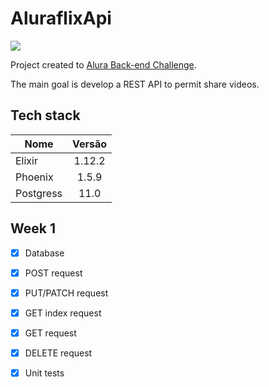 # AluraflixApi
<img src="https://camo.githubusercontent.com/fafa58018b42e732e730bb9675e3b21e0a9b6892c4bd5679e1cc16ad9d1a4b30/68747470733a2f2f7777772e616c7572612e636f6d2e62722f6173736574732f696d672f6368616c6c656e6765732f6261636b2d656e642f6368616c6c656e6765732d6c6f676f2d322e313632353039303932342e737667" />

Project created to [Alura Back-end Challenge](https://www.alura.com.br/challenges/back-end).

The main goal is develop a REST API to permit share videos.

## Tech stack
| Nome          |Versão         |
| ------------- |:-------------:|
| Elixir        |   1.12.2      |
| Phoenix       |   1.5.9       |
| Postgress     |   11.0        |

## Week 1
- [x] Database
- [x] POST request
- [x] PUT/PATCH request
- [x] GET index request
- [x] GET request
- [x] DELETE request
- [x] Unit tests

